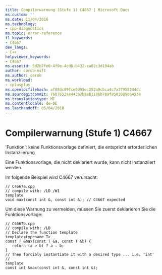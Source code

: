 ```yaml
---
title: Compilerwarnung (Stufe 1) C4667 | Microsoft Docs
ms.custom: ''
ms.date: 11/04/2016
ms.technology:
- cpp-diagnostics
ms.topic: error-reference
f1_keywords:
- C4667
dev_langs:
- C++
helpviewer_keywords:
- C4667
ms.assetid: 5d2b7fe0-4f0e-4cd6-b432-ca02c3d194ab
author: corob-msft
ms.author: corob
ms.workload:
- cplusplus
ms.openlocfilehash: af88dc89fce0d95ec252a9cbca4c7a37955244dc
ms.sourcegitcommit: 76b7653ae443a2b8eb1186b789f8503609d6453e
ms.translationtype: MT
ms.contentlocale: de-DE
ms.lasthandoff: 05/04/2018
---
```

# <a name="compiler-warning-level-1-c4667"></a>Compilerwarnung (Stufe 1) C4667
'Funktion': keine Funktionsvorlage definiert, die entspricht erforderlichen Instanziierung  
  
 Eine Funktionsvorlage, die nicht deklariert wurde, kann nicht instanziiert werden.  
  
 Im folgende Beispiel wird C4667 verursacht:  
  
```  
// C4667a.cpp  
// compile with: /LD /W1  
template  
void max(const int &, const int &); // C4667 expected  
```  
  
 Um diese Warnung zu vermeiden, müssen Sie zuerst deklarieren Sie die Funktionsvorlage:  
  
```  
// C4667b.cpp  
// compile with: /LD  
// Declare the function template  
template<typename T>  
const T &max(const T &a, const T &b) {  
   return (a > b) ? a : b;  
}  
// Then forcibly instantiate it with a desired type ... i.e. 'int'  
//  
template  
const int &max(const int &, const int &);  
```